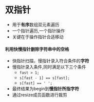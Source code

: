 # 双指针

- 用于**有序**数组双元素遍历
- 一个指针遍历,一个指针操作
- 关键在于操作指针合适移动

#### 利用快慢指针删除字符串中的空格

- 快指针扫描，慢指针录入符合条件的**字符**
- 慢指针录入条件,同时满足以下三个条件
  - `fast > 1;`
  - `s[fast - 1] == s[fast];`
  - `s[fast] == ' ';`
- 最终结果为begin到**慢指针所指字符**
- 通过resize成员函数进行裁剪
